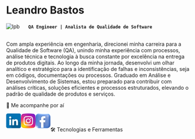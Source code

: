 #  Leandro Bastos 
<img 
    align="left" 
    alt="lpb" 
    title="lpb"
    width="45px" 
    style="padding-right: 15px;" 
    src="https://github.com/qaleandro/Icons1/blob/main/logo_leandro.png"
  />
  
**`QA Engineer | Analista de Qualidade de Software`**
<br>
<br>

Com ampla experiência em engenharia, direcionei minha carreira para a Qualidade de Software (QA), unindo minha experiência com processos, análise técnica e tecnologia à busca constante por excelência na entrega de produtos digitais.
Ao longo da minha jornada, desenvolvi um olhar analítico e estratégico para a identificação de falhas e inconsistências, seja em códigos, documentações ou processos. Graduado em Análise e Desenvolvimento de Sistemas, estou preparado para contribuir com análises críticas, soluções eficientes e processos estruturados, elevando o padrão de qualidade de produtos e serviços.

🔦 Me acompanhe por aí

 <a href="https://www.linkedin.com/in/qaleandrobastos/" target="blank"><img align="left" src="https://github.com/qaleandro/Icon/blob/main/linkedin_icon-icons.com_53609.png" alt="facebook" height="40" width="40" /></a>

<a href="https://www.instagram.com/leandrobastosrj/?hl=pt-br" target="blank"><img align="left" src="https://github.com/qaleandro/Icon/blob/main/instagram.png" alt="leandro" height="40" width="40" /></a>

<a href="https://www.facebook.com/leandro.bastos.142" target="blank"><img align="left" src="https://github.com/qaleandro/Icon/blob/main/facebook_logo_icon_181742%20(1).png" alt="leandro" height="40" width="40" /></a>

<br>
<br>
🛠️  Tecnologias e Ferramentas



